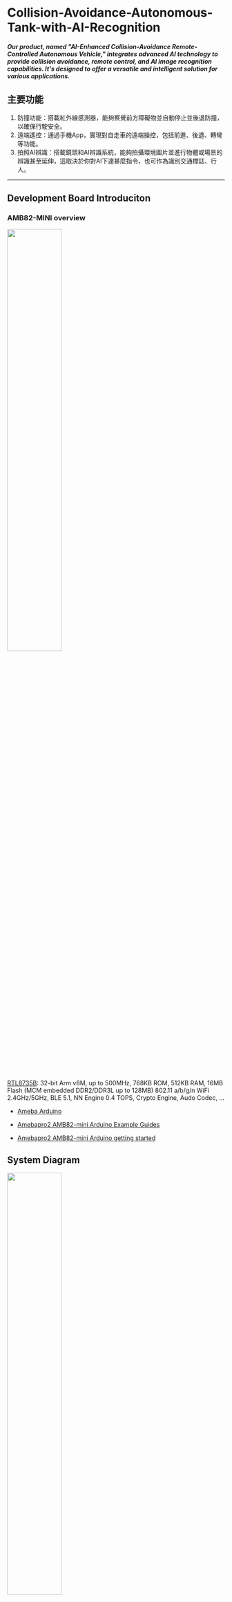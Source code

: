 # Collision-Avoidance-Autonomous-Tank-with-AI-Recognition <br>
_**Our product, named "AI-Enhanced Collision-Avoidance Remote-Controlled Autonomous Vehicle," integrates advanced AI technology to provide collision avoidance, remote control, and AI image recognition capabilities. It's designed to offer a versatile and intelligent solution for various applications.**_ <br>

## 主要功能
1. 防撞功能：搭載紅外線感測器，能夠察覺前方障礙物並自動停止並後退防撞，以確保行駛安全。<br>
2. 遠端遙控：通過手機App，實現對自走車的遠端操控，包括前進、後退、轉彎等功能。<br>
3. 拍照AI辨識：搭載鏡頭和AI辨識系統，能夠拍攝環境圖片並進行物體或場景的辨識甚至延伸，這取決於你對AI下達甚麼指令，也可作為識別交通標誌、行人。<br>
--------------------------------------------------------------
## Development Board Introduciton
### AMB82-MINI overview
<p><img width="50%" height="50%" src="https://www.amebaiot.com/wp-content/uploads/2023/03/amb82_mini.png"></p>

[RTL8735B](https://www.amebaiot.com/en/amebapro2/): 32-bit Arm v8M, up to 500MHz, 768KB ROM, 512KB RAM, 16MB Flash (MCM embedded DDR2/DDR3L up to 128MB) 802.11 a/b/g/n WiFi 2.4GHz/5GHz, BLE 5.1, NN Engine 0.4 TOPS, Crypto Engine, Audo Codec, …

* [Ameba Arduino](https://www.amebaiot.com/en/ameba-arduino-summary/)

* [Amebapro2 AMB82-mini Arduino Example Guides](https://www.amebaiot.com/en/amebapro2-amb82-mini-arduino-peripherals-examples)

* [Amebapro2 AMB82-mini Arduino getting started](https://www.amebaiot.com/en/amebapro2-amb82-mini-arduino-getting-started/) <br>
## System Diagram
<p><img width="50%" height="50%" src="https://github.com/wang930510/Collision-Avoidance-Autonomous-Tank-with-AI-Recognition/assets/136217880/d0a45b2b-73d9-43c2-9a99-4ab14358ad4e"></p>

<p><img width="50%" height="50%" src="https://github.com/wang930510/Collision-Avoidance-Autonomous-Tank-with-AI-Recognition/assets/136217880/c926af5f-4200-4ffe-888b-fdd930b07bfd"></p>

## Product Features
### 馬達藍牙遙控
> ### **BLE-V7RC APP**
APP 提供了兩個 Channel 與四個 Channel 控制的版本，分別可以控制兩個伺服馬達或是四個伺服馬達。
可相容於大部分的遙控車。您可以透過設定校正油門與方向的伺服馬達設定
![image](https://github.com/wang930510/portable-ChatGPT/assets/136217880/4232c339-5cee-47f0-96c5-441aa4103621)
**我們使用的模型是坦克:**
> 範例字串：SRT1000200015001500# 起始字串：SRT 上限：2000 (10進位) 中央：1500 (10進位) 下限：1000 (10進位)<br>
> 圖形排列： 第一組4位數為左側水平控制，第二組4位數為左側垂直控制 第三組4位數為右側垂直控制，第四組4位數為右側水平控制
------------------------------------------
### **使用example**

[BLE - V7RC Car With Video Streaming](https://www.amebaiot.com/en/amebapro2-arduino-ble-v7rc/)
-----------------------------------------------------------------------
**程式中透過手機搖桿控制數值，利用bleReciveData回傳各數值(value1,value2)去做邏輯判斷:**
```
value1絕對值-1500及value2絕對值-1500皆小於100 (手沒做任何動作) 執行函式BrakeAll() //煞車 <br>
若未滿足第一點條件且value1大於value2，在value1絕對值大於1500時 (左搖桿右滑) 執行函式turnRight() //右轉 <br>
若未滿足第一點條件且value1大於value2，在value1絕對值小於1500時 (左搖桿左滑) 執行函式turnLeft() //左轉 <br>
若未滿足第一點條件且value1小於value2，在value2絕對值於1500時 (左搖桿上滑) 執行函式forward() //前進 <br>
若未滿足第一點條件且value1小於value2，在value2絕對值小於1500時 (左搖桿下滑) 執行函式backward() //後退 <br>
```

```
 //BrakeAll()函式     
 digitalWrite(MotoA_1A, 0);
digitalWrite(MotoB_1A, 0);

 //turnRight()函式 
 digitalWrite(MotoA_1A, 0);
analogWrite(MotoA_1B, 250);

 //turnLeft()函式 
 digitalWrite(MotoB_1A, 0);
analogWrite(MotoB_1B, 250);

 //forward()函式 
 digitalWrite(MotoA_1A, 0);
analogWrite(MotoA_1B, 250);
digitalWrite(MotoB_1A, 0);
analogWrite(MotoB_1B, 250);

 //backward()函式 <
 digitalWrite(MotoA_1A, 1);
analogWrite(MotoA_1B, 5);
digitalWrite(MotoB_1A, 1);
analogWrite(MotoB_1B, 5);
```
--------------------------------------------------------------------------------------------------------
# 飛時測距防撞
>在本自走車專案中，我們在車體前方安裝了一個VL53L0X紅外線測距器，以實現防撞功能。該元件能夠持續偵測前方與障礙物的距離。如果VL53L0X測距器偵測到物體距離小於30公分，車輛將自動執行後退（backward）程式，直至與障礙物的距離超過30厘米。此後，車輛停止並等待人類下達其他指令。
### **使用example**
[IR_VL53L0X](https://github.com/rkuo2000/Arduino/tree/master/examples/AMB82-MINI/IR_VL53L0X) <br>
>在程式的 loop 函數中，使用 int distance = sensor.readRangeContinuousMillimeters(); 這行程式碼來讀取 VL53L0X 的測距值，該值以毫米為單位。<br>
然後，通過 Serial.print(distance / 10); 將距離轉換為公分並打印出來，最後使用 Serial.println(" cm"); 輸出結果並附加單位 " cm"。這段程式碼實現了即時距離測量並提供了易於理解的輸出結果，對於機器人避障、自動導航等應用非常實用。之後可以針對(distance/10)變數進行進一步的應用，例如根據測得的距離來決定機器人的行動路徑，如果距離過近則觸發避障機制，或者根據距離來調整自走車的速度和方向，從而實現更加智能化的控制。<br>
```
 int distance = sensor.readRangeContinuousMillimeters();
 Serial.print(distance/10);
 Serial.println(" cm");
if((distance/10)<30){ 
    backward();
    delay(50);
    BrakeAll();
    }
```
-------------------------------------------------------
# 遙控觸發AI鏡頭辨識

>_**我們使用的VLM的AI模型是AmebaPro2_Whisper_LlavaNext_server。**_<br>

>在本專題中，我們實現了遠端控制與AI辨識功能。該系統能夠在程式碼中預先設定要詢問的問題。例如，在本次專題中，我們選擇執行「what do you see,give answer in a few words.」的指令。後端伺服器接收到鏡頭的資訊後，由AI進行分析並給出回答。

>原本的範例程式碼需要按住按鈕兩秒鐘來觸發AI辨識功能，且連結方式是有線的。我們對此進行了改進，實現了無線啟動功能。<br>

>具體來說，我們將按鈕啟動改為通過V7RC應用程式上的Value3來啟動，從而達到遠端控制的效果。這樣的改進不僅提升了操作的便利性，也使得系統更加靈活和高效。

### **使用example**
[HTTP_Post_TextImage](https://github.com/rkuo2000/Arduino/blob/master/examples/AMB82-MINI/HTTP_Post_TextImage/HTTP_Post_TextImage.ino)
----------------------------------------------------------------------
```
if ((abs(bleReciveData[value3].ReciveValue) - 1500) > 100) {
Serial.println("nice");
buttonPressedFor2Seconds = true};
else{
buttonPressedFor2Seconds = false};
```

* 這段程式碼原本是用來檢測按鈕是否被按下長達兩秒，並根據這個檢測結果執行不同的操作。然而，經過修改後，現在改為根據 value3 對應的值來決定是否進行特定操作。<br>
* 具體來說，這段程式碼會讀取 bleReciveData 陣列中索引為 value3 的 ReciveValue 值，並計算該值的絕對值減去 1500。如果結果大於 100，也就是手機遙控的右邊搖桿有做變化，則程式會輸出 "nice"，這個nice只是方便我們確認是否有執行近來這段，並將 buttonPressedFor2Seconds 變數設置為 true，也就是執行拍照並進行AI辨識的功能；否則，將 buttonPressedFor2Seconds 設置為 false。<br>
* **這種改變使得程式的條件判斷不再依賴按鈕的實際按下時間，而是可以遠端無線的方式改變 value3 的值來進行判斷**，從而實現了無線啟動AI辨識的功能，更靈活的觸發條件設定。<br>

## Implementation
### Server: 
code:<br>
[AmebaPro2_Whisper_LlavaNext_server.py](https://github.com/rkuo2000/Arduino/blob/7b27c19c8d924dda0ef92c7febe82ba65bbf08fa/examples/AMB82-MINI/src/AmebaPro2_Whisper_LlavaNext_server.py#L4)
``` @app.post("/asr")
async def post_asr(data: Base64audio):
    try:
        # Save the decoded audio data to a MP4 file
        decoded_data = base64.b64decode(data.base64_string)
        with open("speech.mp4", "wb") as f:
            f.write(decoded_data)

        # Whisper transcribe
        result = ASR.transcribe("speech.mp4",fp16=False)
        header1 = "ASR:"
        print(header1+result["text"])
        return Response(header1+result["text"])
    except Exception as e:
        raise HTTPException(status_code=500, detail=str(e))
```

## Demo Video
### [藍芽遙控+AI辨識](https://www.youtube.com/watch?app=desktop&si=WUV3qTxEbcg9R8pC&v=CAePZU45b6w&feature=youtu.be) <br>
<p><img width="50%" height="50%" src="https://github.com/wang930510/Collision-Avoidance-Autonomous-Tank-with-AI-Recognition/assets/136217880/0beb0b52-e42e-4d7f-88df-8242f30d5b5e"></p>

### [飛時感測防撞](https://www.youtube.com/watch?v=PPgx732bsN8)<br>
<p><img width="50%" height="50%" src="https://github.com/wang930510/Collision-Avoidance-Autonomous-Tank-with-AI-Recognition/assets/136217880/582ab8c6-3c15-49b3-a4f1-5403a086a6c5"></p>

<br>
